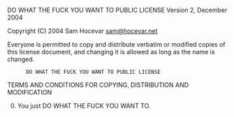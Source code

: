 DO WHAT THE FUCK YOU WANT TO PUBLIC LICENSE
                  Version 2, December 2004

Copyright (C) 2004 Sam Hocevar <sam@hocevar.net>

Everyone is permitted to copy and distribute verbatim or modified
copies of this license document, and changing it is allowed as long
as the name is changed.

          DO WHAT THE FUCK YOU WANT TO PUBLIC LICENSE 
 TERMS AND CONDITIONS FOR COPYING, DISTRIBUTION AND MODIFICATION

0. You just DO WHAT THE FUCK YOU WANT TO.
